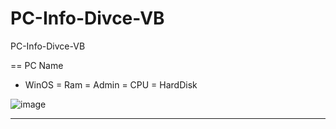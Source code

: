 # PC-Info-Divce-VB
PC-Info-Divce-VB

== PC Name
- WinOS
= Ram
= Admin
= CPU
= HardDisk


![image](https://user-images.githubusercontent.com/74623428/210942606-1ba73f60-d3b3-4224-95e3-b3be21e67571.png)

-- --
